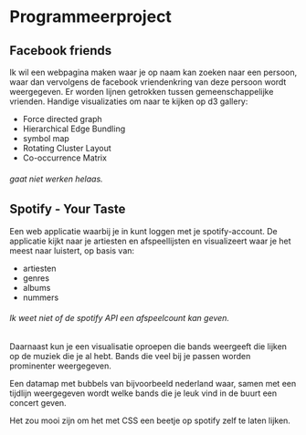 # Programmeerproject
## Facebook friends
Ik wil een webpagina maken waar je op naam kan zoeken naar een persoon, waar dan vervolgens de facebook vriendenkring van deze persoon wordt weergegeven. Er worden lijnen getrokken tussen gemeenschappelijke vrienden.
Handige visualizaties om naar te kijken op d3 gallery:
* Force directed graph
* Hierarchical Edge Bundling
* symbol map
* Rotating Cluster Layout
* Co-occurrence Matrix

###### gaat niet werken helaas.

## Spotify - Your Taste
Een web applicatie waarbij je in kunt loggen met je spotify-account.
De applicatie kijkt naar je artiesten en afspeellijsten en visualizeert waar je het meest naar luistert, op basis van:
* artiesten
* genres
* albums
* nummers

###### Ik weet niet of de spotify API een afspeelcount kan geven.

Daarnaast kun je een visualisatie oproepen die bands weergeeft die lijken op de muziek die je al hebt. Bands die veel bij je passen worden prominenter weergegeven.

Een datamap met bubbels van bijvoorbeeld nederland waar, samen met een tijdlijn weergegeven wordt welke bands die je leuk vind in de buurt een concert geven.

Het zou mooi zijn om het met CSS een beetje op spotify zelf te laten lijken.
